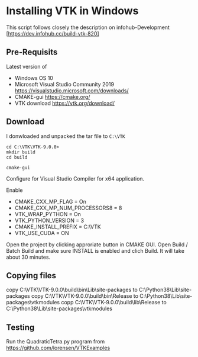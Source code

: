 # Installing VTK in Windows

This script follows closely the description on infohub-Development [https://dev.infohub.cc/build-vtk-820]

## Pre-Requisits
Latest version of
* Windows OS 10
* Microsoft Visual Studio Community 2019 https://visualstudio.microsoft.com/downloads/
* CMAKE-gui https://cmake.org/
* VTK download https://vtk.org/download/

## Download
I donwloaded and unpacked the tar file to ```C:\VTK```

```
cd C:\VTK\VTK-9.0.0>
mkdir build
cd build
```

```
cmake-gui
```

Configure for Visual Studio Compiler for x64 application.

Enable
* CMAKE_CXX_MP_FLAG = On
* CMAKE_CXX_MP_NUM_PROCESSORS8 = 8
* VTK_WRAP_PYTHON = On
* VTK_PYTHON_VERSION = 3
* CMAKE_INSTALL_PREFIX = C:\VTK
* VTK_USE_CUDA = ON

Open the project by clicking approriate button in CMAKE GUI.
Open Build / Batch Build and make sure INSTALL is enabled and clich Build.
It will take about 30 minutes.

## Copying files
copy C:\VTK\VTK-9.0.0\build\bin\Lib\site-packages to C:\Python38\Lib\site-packages
copy C:\VTK\VTK-9.0.0\build\bin\Release to C:\Python38\Lib\site-packages\vtkmodules
copp C:\VTK\VTK-9.0.0\build\lib\Release to C:\Python38\Lib\site-packages\vtkmodules

## Testing
Run the QuadraticTetra.py program from https://github.com/lorensen/VTKExamples
